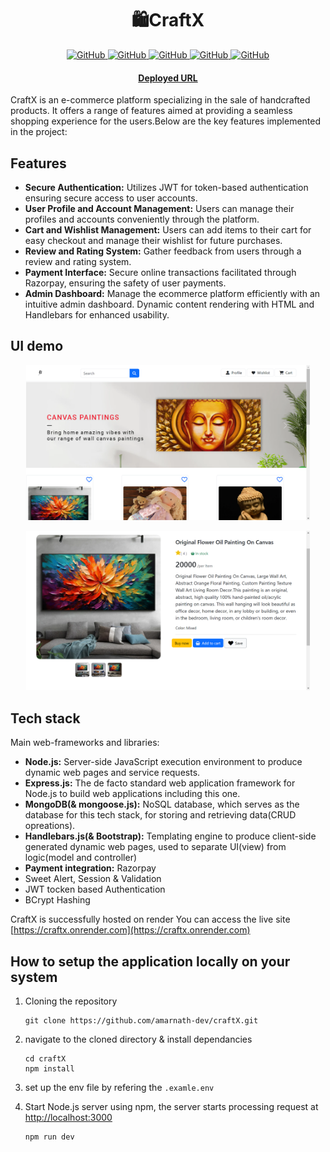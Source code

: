 <div align="center">
    <h1><strong>🛍️CraftX</strong></h1>
</div>


<p align="center">    
    <a href="">
        <img alt="GitHub" src="https://img.shields.io/badge/node.js-6DA55F?&logo=node.js&logoColor=white">
    </a>   
    <a href="">
        <img alt="GitHub" src="https://img.shields.io/badge/express.js-%23404d59.svg?&logo=express&logoColor=%2361DAFB">
    </a>    
    <a href="">
        <img alt="GitHub" src="https://img.shields.io/badge/handlebars-000000?&logo=handlebars&logoColor=%2361DAFB">
    </a>    
    <a href="">
        <img alt="GitHub" src="https://img.shields.io/badge/MongoDB-%234ea94b.svg?&logo=mongodb&logoColor=white">
    </a>
    <a href="">
        <img alt="GitHub" src="https://img.shields.io/badge/render-000000?&logo=render&logoColor=white">
    </a>
</p>

<h4 align="center">
    <p>
        <a href="https://craftx.onrender.com">Deployed URL</a>
    <p>
</h4>
CraftX is an e-commerce platform specializing in the sale of handcrafted products. It offers a range of features aimed at providing a seamless shopping experience for the users.Below are the key features implemented in the project:

## Features

- **Secure Authentication:** Utilizes JWT for token-based authentication ensuring secure access to user accounts.
- **User Profile and Account Management:** Users can manage their profiles and accounts conveniently through the platform.
- **Cart and Wishlist Management:** Users can add items to their cart for easy checkout and manage their wishlist for future purchases.
- **Review and Rating System:** Gather feedback from users through a review and rating system.
- **Payment Interface:** Secure online transactions facilitated through Razorpay, ensuring the safety of user payments.
- **Admin Dashboard:** Manage the ecommerce platform efficiently with an intuitive admin dashboard. Dynamic content rendering with HTML and Handlebars for enhanced usability.
  
## UI demo

<p align="center">
    <picture>
    <img alt="craftx" src="./assets/Screenshot (484).png" width=90%>
    </picture>
</p>
<p align="center">
    <picture>
    <img alt="craftx" src="./assets/Screenshot (485).png" width=90%>
    </picture>
</p>

## Tech stack

Main web-frameworks and libraries:
- **Node.js:** Server-side JavaScript execution environment to produce dynamic web pages and service requests.
- **Express.js:** The de facto standard web application framework for Node.js to build web applications including this one.
- **MongoDB(& mongoose.js):** NoSQL database, which serves as the database for this tech stack, for storing and retrieving data(CRUD opreations).
- **Handlebars.js(& Bootstrap):** Templating engine to produce client-side generated dynamic web pages, used to separate UI(view) from logic(model and controller)
- **Payment integration:** Razorpay 
- Sweet Alert, Session & Validation
- JWT tocken based Authentication
- BCrypt Hashing

CraftX is successfully hosted on render You can access the live site [https://craftx.onrender.com](https://craftx.onrender.com)

## How to setup the application locally on your system

1. Cloning the repository
   
   ```
   git clone https://github.com/amarnath-dev/craftX.git
   ```
2. navigate to the cloned directory & install dependancies
   
   ```
   cd craftX
   npm install
   ```
3. set up the env file by refering the `.examle.env`
4. Start Node.js server using npm, the server starts processing request at [http://localhost:3000](http://localhost:3000) 
   
   ```
   npm run dev
   ```